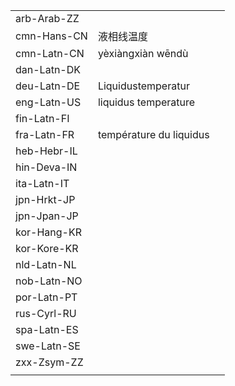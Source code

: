 | | | |
|-|-|-|
| arb-Arab-ZZ |  |  |
| cmn-Hans-CN | 液相线温度 |  |
| cmn-Latn-CN | yèxiàngxiàn wēndù |  |
| dan-Latn-DK |  |  |
| deu-Latn-DE | Liquidustemperatur |  |
| eng-Latn-US | liquidus temperature |  |
| fin-Latn-FI |  |  |
| fra-Latn-FR | température du liquidus |  |
| heb-Hebr-IL |  |  |
| hin-Deva-IN |  |  |
| ita-Latn-IT |  |  |
| jpn-Hrkt-JP |  |  |
| jpn-Jpan-JP |  |  |
| kor-Hang-KR |  |  |
| kor-Kore-KR |  |  |
| nld-Latn-NL |  |  |
| nob-Latn-NO |  |  |
| por-Latn-PT |  |  |
| rus-Cyrl-RU |  |  |
| spa-Latn-ES |  |  |
| swe-Latn-SE |  |  |
| zxx-Zsym-ZZ |  |  |
|  |  |  |
